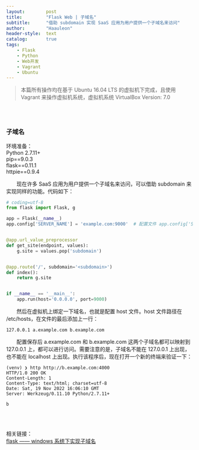 ```yaml
---
layout:        post
title:         "Flask Web | 子域名"
subtitle:      "借助 subdomain 实现 SaaS 应用为用户提供一个子域名来访问"
author:        "Haauleon"
header-style:  text
catalog:       true
tags:
    - Flask
    - Python
    - Web开发
    - Vagrant
    - Ubuntu
---
```


> 本篇所有操作均在基于 Ubuntu 16.04 LTS 的虚拟机下完成，且使用 Vagrant 来操作虚拟机系统，虚拟机系统 VirtualBox Version: 7.0 

<br>
<br>

### 子域名
环境准备：     
Python 2.7.11+      
pip==9.0.3     
flask==0.11.1   
httpie==0.9.4     

&emsp;&emsp;现在许多 SaaS 应用为用户提供一个子域名来访问，可以借助 subdomain 来实现同样的功能。代码如下：      
```python
# coding=utf-8
from flask import Flask, g

app = Flask(__name__)
app.config['SERVER_NAME'] = 'example.com:9000'  # 配置文件 app.config['SERVER_NAME'] 可以自定义


@app.url_value_preprocessor
def get_site(endpoint, values):
    g.site = values.pop('subdomain')


@app.route('/', subdomain='<subdomain>')
def index():
    return g.site


if __name__ == '__main__':
    app.run(host='0.0.0.0', port=9000)
```

&emsp;&emsp;然后在虚拟机上绑定一下域名，也就是配置 host 文件。host 文件路径在 /etc/hosts，在文件的最后添加上一行：       
```
127.0.0.1 a.example.com b.example.com
```

&emsp;&emsp;配置保存后 a.example.com 和 b.example.com 这两个子域名都可以映射到 127.0.0.1 上，都可以进行访问。需要注意的是，子域名不能在 127.0.0.1 上出现，也不能在 localhost 上出现。执行该程序后，现在打开一个新的终端来验证一下：        
```
(venv) ❯ http http://b.example.com:4000
HTTP/1.0 200 OK
Content-Length: 1
Content-Type: text/html; charset=utf-8
Date: Sat, 19 Nov 2022 16:06:10 GMT
Server: Werkzeug/0.11.10 Python/2.7.11+

b
```

<br>
<br>

相关链接：     
[flask —— windows 系统下实现子域名](https://blog.csdn.net/yuaicsdn/article/details/109465084)
